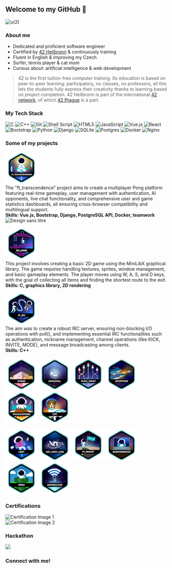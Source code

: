 ## Welcome to my GitHub 👋
![u(2)](https://github.com/user-attachments/assets/a7f84057-dc9e-43bd-ab60-a71b6167ce77)

### About me
* Dedicated and proficient software engineer
* Certified by  <a href="https://www.42heilbronn.de/en/">42 Heilbronn</a> & continuously training
* Fluent in English & improving my Czech
* Surfer, tennis player & cat mom 
* Curious about: artificial intelligence & web development

> 42 is the first tuition-free computer training. Its education is based on peer-to-peer learning: participatory, no classes, no professors, all this lets the students fully express their creativity thanks to learning based on project completion. 42 Heilbronn is part of the international <a href="https://www.42network.org/">42 network</a>, of which <a href="https://www.42prague.com/">42 Prague</a> is a part.

### My Tech Stack
![C](https://img.shields.io/badge/c-%2300599C.svg?style=for-the-badge&logo=c&logoColor=white)
![C++](https://img.shields.io/badge/c++-%2300599C.svg?style=for-the-badge&logo=c%2B%2B&logoColor=white)
![Git](https://img.shields.io/badge/git-%23F05033.svg?style=for-the-badge&logo=git&logoColor=white)
![Shell Script](https://img.shields.io/badge/shell_script-%23121011.svg?style=for-the-badge&logo=gnu-bash&logoColor=white)
![HTML5](https://img.shields.io/badge/html5-%23E34F26.svg?style=for-the-badge&logo=html5&logoColor=white)
![JavaScript](https://img.shields.io/badge/javascript-%23323330.svg?style=for-the-badge&logo=javascript&logoColor=%23F7DF1E)
![Vue.js](https://img.shields.io/badge/vuejs-%2335495e.svg?style=for-the-badge&logo=vuedotjs&logoColor=%234FC08D)
![React](https://img.shields.io/badge/react-%2320232a.svg?style=for-the-badge&logo=react&logoColor=%2361DAFB)
![Bootstrap](https://img.shields.io/badge/bootstrap-%238511FA.svg?style=for-the-badge&logo=bootstrap&logoColor=white)
![Python](https://img.shields.io/badge/python-3670A0?style=for-the-badge&logo=python&logoColor=ffdd54)
![Django](https://img.shields.io/badge/django-%23092E20.svg?style=for-the-badge&logo=django&logoColor=white)
![SQLite](https://img.shields.io/badge/sqlite-%2307405e.svg?style=for-the-badge&logo=sqlite&logoColor=white)
![Postgres](https://img.shields.io/badge/postgres-%23316192.svg?style=for-the-badge&logo=postgresql&logoColor=white)
![Docker](https://img.shields.io/badge/docker-%230db7ed.svg?style=for-the-badge&logo=docker&logoColor=white)
![Nginx](https://img.shields.io/badge/nginx-%23009639.svg?style=for-the-badge&logo=nginx&logoColor=white)

### Some of my projects

[![ft_transcendencee](./42Badges/badge_transcendance.png)](https://github.com/Anoukmch/transcendence) <br>
The "ft_transcendence" project aims to create a multiplayer Pong platform featuring real-time gameplay, user management with authentication, AI opponents, live chat functionality, and comprehensive user and game statistics dashboards, all ensuring cross-browser compatibility and multilingual support.<br>
<strong>Skills: Vue.js, Bootstrap, Django, PostgreSQL API, Docker, teamwork</strong><br>
<img src="https://github.com/user-attachments/assets/b138d2c8-d93e-4ec0-beb6-9c0b278a34cf" alt="Design sans titre" class="image" width="400">

[![so_longe](./42Badges/badge_solong.png)](https://github.com/Anoukmch/42_So_long) <br>
This project involves creating a basic 2D game using the MiniLibX graphical library. The game requires handling textures, sprites, window management, and basic gameplay elements. The player moves using W, A, S, and D keys, with the goal of collecting all items and finding the shortest route to the exit.<br>
<strong>Skills: C, graphics library, 2D rendering</strong>

[![ft_irce](./42Badges/badge_irc.png)](https://github.com/Anoukmch/42_ft_irc) <br>
The aim was to create a robust IRC server, ensuring non-blocking I/O operations with poll(), and implementing essential IRC functionalities such as authentication, nickname management, channel operations (like KICK, INVITE, MODE), and message broadcasting among clients.<br>
<strong>Skills: C++</strong><br><br>
[![cub3de](./42Badges/badge_cub3d.png)](https://github.com/Anoukmch/42_cubed)
[![minishelle](./42Badges/badge_minishell.png)](https://github.com/Anoukmch/42_minishell)
[![push_swape](./42Badges/badge_pushswap.png)](https://github.com/Anoukmch/42_Push_swap)
[![inceptione](./42Badges/badge_inception.png)](https://github.com/Anoukmch/Inception)
[![philosopherse](./42Badges/badge_philosophers.png)](https://github.com/Anoukmch/42_Philosophers)
[![cppe](./42Badges/badge_cpp.png)](https://github.com/Anoukmch/42_CPP)

[![libfte](./42Badges/badge_libft.png)](https://github.com/Anoukmch/42-libs)
[![get_next_linee](./42Badges/badge_getnextline.png)](https://github.com/Anoukmch/42-libs)
[![ft_printfe](./42Badges/badge_printf.png)](https://github.com/Anoukmch/42-libs)
[![born2beroote](./42Badges/badge_born2beroot.png)](https://github.com/Anoukmch/Anoukmch)
[![pipexe](./42Badges/badge_pipex.png)](https://github.com/Anoukmch/42_Pipex)
[![netpracticee](./42Badges/badge_netpractice.png)](https://github.com/Anoukmch/42-Netpractice)




### Certifications

<img src="https://github.com/user-attachments/assets/60199d80-c3e7-472b-a414-dbeccf8ee3d8" width="400" alt="Certification Image 1" style="display: inline-block; margin-right: 20px;">

<img src="https://github.com/user-attachments/assets/b3fdace2-337d-48f4-b64f-0b5845c2c393" width="400" alt="Certification Image 2" style="display: inline-block;">


### Hackathon

<img src="https://github.com/user-attachments/assets/693a0e0b-3908-45d0-b973-225e681dd8af" width="400">

### Connect with me!
